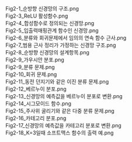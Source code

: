 Fig2-1_순방향 신경망의 구조.png  
Fig2-3_ReLU 활성함수.png  
Fig2-4_합성함수로 정의되는 신경망.png  
Fig2-5_입출력매핑관계 함수인 신경망.png  
Fig2-6_분류와 회귀문제에서 임의의 연속 함수 근사.png  
Fig2-7_범용 근사 정리가 가정하는 신경망 구조.png  
Fig2-8_순방향 신경망의 설계항목.png  
Fig2-9_가우시안 분포.png  
Fig2-9_분류 문제.png  
Fig2-10_회귀 문제.png  
Fig2-11_동전 던지기와 같은 이진 분류 문제.png  
Fig2-12_베르누이 분포.png  
Fig2-13_신경망의 예측값을 베르누이 분포로 변환.png  
Fig2-14_시그모이드 함수.png  
Fig2-15_주사위 굴리기와 같은 다중 분류 문제.png  
Fig2-16_카테고리 분포.png  
Fig2-17_신경망의 예측값을 카테고리 분포로 변환.png  
Fig2-18_K=3일때 소프트맥스 함수의 출력 예.png  
